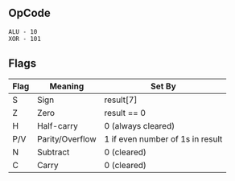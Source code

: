 ## OpCode

```
ALU - 10
XOR - 101
```

## Flags

| Flag | Meaning         | Set By                           |
|------|-----------------|----------------------------------|
| S    | Sign            | result[7]                        |
| Z    | Zero            | result == 0                      |
| H    | Half-carry      | 0 (always cleared)               |
| P/V  | Parity/Overflow | 1 if even number of 1s in result |
| N    | Subtract        | 0 (cleared)                      |
| C    | Carry           | 0 (cleared)                      |